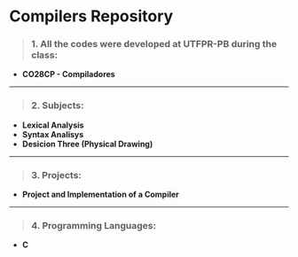 # Compilers Repository

>### 1. All the codes were developed at UTFPR-PB during the class: 
- **CO28CP - Compiladores**
---
>### 2. Subjects:
- **Lexical Analysis**
- **Syntax Analisys**
- **Desicion Three (Physical Drawing)**
---
>### 3. Projects:
- **Project and Implementation of a Compiler**
---
>### 4. Programming Languages:
- **C**
